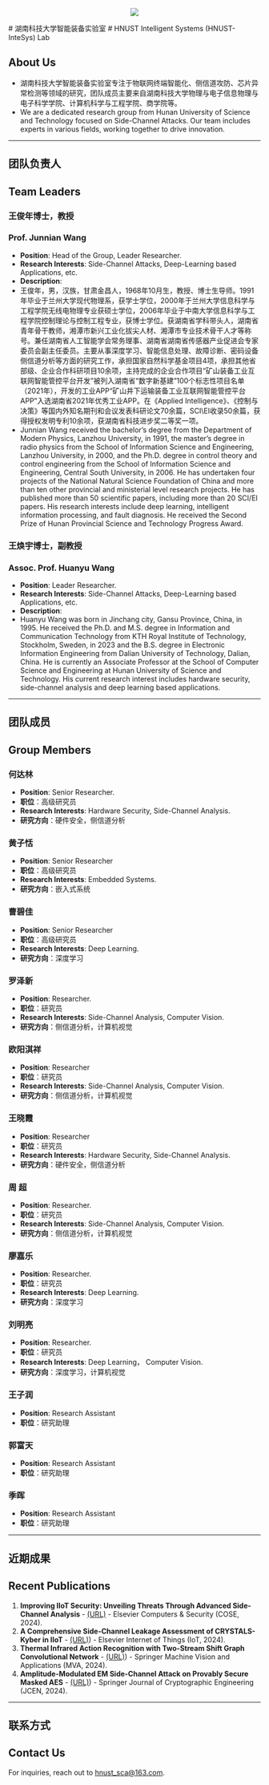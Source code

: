 <p align="center">
<img src="https://capsule-render.vercel.app/api?type=waving&color=timeGradient&height=300&&section=header&text={湖南科技大学}&fontSize=90&fontAlign=50&fontAlignY=30&desc={智能装备实验室}&descAlign=50&descSize=30&descAlignY=60&animation=twinkling" />
</p>
# 湖南科技大学智能装备实验室
# HNUST Intelligent Systems (HNUST-InteSys) Lab

## About Us
- 湖南科技大学智能装备实验室专注于物联网终端智能化、侧信道攻防、芯片异常检测等领域的研究，团队成员主要来自湖南科技大学物理与电子信息物理与电子科学学院、计算机科学与工程学院、商学院等。
- We are a dedicated research group from Hunan University of Science and Technology focused on Side-Channel Attacks. Our team includes experts in various fields, working together to drive innovation.

---
## 团队负责人
## Team Leaders

### 王俊年博士，教授
### Prof. Junnian Wang
- **Position**: Head of the Group, Leader Researcher.
- **Research Interests**: Side-Channel Attacks, Deep-Learning based Applications, etc.
- **Description**:
- 王俊年，男，汉族，甘肃金昌人，1968年10月生，教授、博士生导师。1991年毕业于兰州大学现代物理系，获学士学位，2000年于兰州大学信息科学与工程学院无线电物理专业获硕士学位，2006年毕业于中南大学信息科学与工程学院控制理论与控制工程专业，获博士学位。获湖南省学科带头人，湖南省青年骨干教师，湘潭市新兴工业化拔尖人材、湘潭市专业技术骨干人才等称号。兼任湖南省人工智能学会常务理事、湖南省湖南省传感器产业促进会专家委员会副主任委员。主要从事深度学习、智能信息处理、故障诊断、密码设备侧信道分析等方面的研究工作，承担国家自然科学基金项目4项，承担其他省部级、企业合作科研项目10余项，主持完成的企业合作项目“矿山装备工业互联网智能管控平台开发”被列入湖南省“数字新基建”100个标志性项目名单（2021年），开发的工业APP“矿山井下运输装备工业互联网智能管控平台APP”入选湖南省2021年优秀工业APP。在《Applied Intelligence》、《控制与决策》等国内外知名期刊和会议发表科研论文70余篇，SCI\EI收录50余篇，获得授权发明专利10余项，获湖南省科技进步奖二等奖一项。
- Junnian Wang received the bachelor’s degree from the Department of Modern Physics, Lanzhou University, in 1991, the master’s degree in radio physics from the School of Information Science and Engineering, Lanzhou University, in 2000, and the Ph.D. degree in control theory and control engineering from the School of Information Science and Engineering, Central South University, in 2006. He has undertaken four projects of the National Natural Science Foundation of China and more than ten other provincial and ministerial level research projects. He has published more than 50 scientific papers, including more than 20 SCI/EI papers. His research interests include deep learning, intelligent information processing, and fault diagnosis. He received the Second Prize of Hunan Provincial Science and Technology Progress Award.

### 王焕宇博士，副教授
### Assoc. Prof. Huanyu Wang
- **Position**: Leader Researcher.
- **Research Interests**: Side-Channel Attacks, Deep-Learning based Applications, etc.
- **Description**:
- Huanyu Wang was born in Jinchang city, Gansu Province, China, in 1995. He received the Ph.D. and M.S. degree in Information and Communication Technology from KTH Royal Institute of Technology, Stockholm, Sweden, in 2023 and the B.S. degree in Electronic Information Engineering from Dalian University of Technology, Dalian, China. He is currently an Associate Professor at the School of Computer Science and Engineering at Hunan University of Science and Technology. His current research interest includes hardware security, side-channel analysis and deep learning based applications.

---
## 团队成员
## Group Members

### 何达林
- **Position**: Senior Researcher.
- **职位**：高级研究员
- **Research Interests**: Hardware Security, Side-Channel Analysis.
- **研究方向**：硬件安全，侧信道分析

### 黄子恬
- **Position**: Senior Researcher
- **职位**：高级研究员
- **Research Interests**: Embedded Systems.
- **研究方向**：嵌入式系统

### 曹碧佳
- **Position**: Senior Researcher
- **职位**：高级研究员
- **Research Interests**: Deep Learning.
- **研究方向**：深度学习

### 罗泽新
- **Position**: Researcher.
- **职位**：研究员
- **Research Interests**: Side-Channel Analysis, Computer Vision.
- **研究方向**：侧信道分析，计算机视觉

### 欧阳淇祥
- **Position**: Researcher
- **职位**：研究员
- **Research Interests**: Side-Channel Analysis, Computer Vision.
- **研究方向**：侧信道分析，计算机视觉

### 王晓霞
- **Position**: Researcher
- **职位**：研究员
- **Research Interests**: Hardware Security, Side-Channel Analysis.
- **研究方向**：硬件安全，侧信道分析

### 周  超
- **Position**: Researcher.
- **职位**：研究员
- **Research Interests**: Side-Channel Analysis, Computer Vision.
- **研究方向**：侧信道分析，计算机视觉

### 廖嘉乐
- **Position**: Researcher.
- **职位**：研究员
- **Research Interests**: Deep Learning.
- **研究方向**：深度学习

### 刘明亮
- **Position**: Researcher.
- **职位**：研究员
- **Research Interests**: Deep Learning， Computer Vision.
- **研究方向**：深度学习，计算机视觉

### 王子润
- **Position**: Research Assistant
- **职位**：研究助理

### 郭富天
- **Position**: Research Assistant
-  **职位**：研究助理

### 季晖
- **Position**: Research Assistant
-  **职位**：研究助理

---

## 近期成果
## Recent Publications
1. **Improving IIoT Security: Unveiling Threats Through Advanced Side-Channel Analysis** - [(URL)](https://www.sciencedirect.com/science/article/pii/S0167404824004401) - Elsevier Computers & Security (COSE, 2024).
2. **A Comprehensive Side-Channel Leakage Assessment of CRYSTALS-Kyber in IIoT** - [(URL)](https://www.sciencedirect.com/science/article/pii/S2542660524002725)) - Elsevier Internet of Things (IoT, 2024).
3. **Thermal Infrared Action Recognition with Two-Stream Shift Graph Convolutional Network** - [(URL)](https://link.springer.com/article/10.1007/s00138-024-01550-2)) - Springer Machine Vision and Applications (MVA, 2024).
4. **Amplitude-Modulated EM Side-Channel Attack on Provably Secure Masked AES** - [(URL)](https://link.springer.com/article/10.1007/s13389-024-00347-3)) - Springer Journal of Cryptographic Engineering (JCEN, 2024).

---

## 联系方式
## Contact Us
For inquiries, reach out to hnust_sca@163.com.

